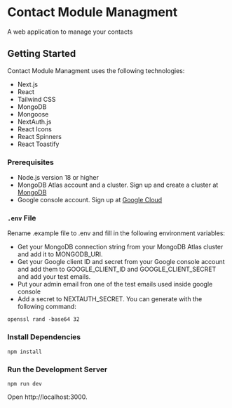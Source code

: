 # Contact Module Managment

A web application to manage your contacts

## Getting Started

Contact Module Managment uses the following technologies:

- Next.js
- React
- Tailwind CSS
- MongoDB
- Mongoose
- NextAuth.js
- React Icons
- React Spinners
- React Toastify

### Prerequisites
-   Node.js version 18 or higher
-   MongoDB Atlas account and a cluster. Sign up and create a cluster at [MongoDB](https://www.mongodb.com/)
-   Google console account. Sign up at [Google Cloud](https://console.cloud.google.com/)

### `.env` File

Rename .example file to .env and fill in the following environment variables:
- Get your MongoDB connection string from your MongoDB Atlas cluster and add it to MONGODB_URI.
- Get your Google client ID and secret from your Google console account and add them to GOOGLE_CLIENT_ID and GOOGLE_CLIENT_SECRET and add your test emails.
- Put your admin email fron one of the test emails used inside google console
- Add a secret to NEXTAUTH_SECRET. You can generate with the following command: 

```
openssl rand -base64 32
```
### Install Dependencies
```
npm install
```
### Run the Development Server

```
npm run dev
```
Open http://localhost:3000.
